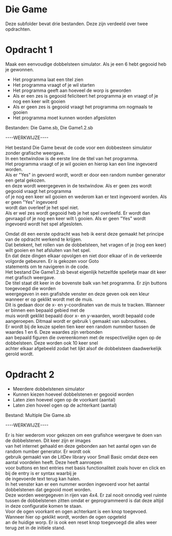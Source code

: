 # Die Game

Deze subfolder bevat drie bestanden. Deze zijn verdeeld over twee opdrachten.

# Opdracht 1

Maak een eenvoudige dobbelsteen simulator. Als je een 6 hebt gegooid heb je gewonnen.

* Het programma laat een titel zien
* Het programma vraagt of je wil starten
* Het programma geeft aan hoeveel de worp is geworden
* Als er een zes is gegooid feliciteert het programma je en vraagt of je nog een keer wilt gooien
* Als er geen zes is gegooid vraagt het programma om nogmaals te gooien
* Het programma moet kunnen worden afgesloten

Bestanden: Die Game.sb, Die Game1.2.sb

----WERKWIJZE----

Het bestand Die Game bevat de code voor een dobbesteen simulator zonder grafische weergave.\
In een textwindow is de eerste line de titel van het programma. \
Het programma vraagt of je wil gooien en hierop kan een line ingevoerd worden.\
Als er "Yes" in gevoerd wordt, wordt er door een random number generator een getal gekozen. \
en deze wordt weergegeven in de textwindow. Als er geen zes wordt gegooid vraagt het programma \
of je nog een keer wil gooien en wederom kan er text ingevoerd worden. Als er geen "Yes" ingevoerd \
wordt dan overleef je het spel niet. \
Als er wel zes wordt gegooid heb je het spel overleefd. Er wordt dan gevraagd of je nog een keer wilt \ 
gooien. Als er geen "Yes" wordt ingevoerd wordt het spel afgesloten.

Omdat dit een eerste opdracht was heb ik eerst deze gemaakt het principe van de opdracht werkend te krijgen. \
Dat betekent, het rollen van de dobbelsteen, het vragen of je (nog een keer) wilt gooien en het afsluiten van het spel. \
En dat deze dingen elkaar opvolgen en niet door elkaar of in de verkeerde volgorde gebeuren. Er is gekozen voor Goto \
statements om te navigeren in de code. \
Het bestand Die Game1.2.sb bevat eigenlijk hetzelfde spelletje maar dit keer met grafisch weergave. \
De titel staat dit keer in de bovenste balk van het programma. Er zijn buttons toegevoegd die worden\
weergegeven in een grafishde venster en deze geven ook een kleur wanneer er op geklikt wordt met de muis. \
Dit is gedaan door de x- en y-coordinaten van de muis te tracken. Wanneer er binnen een bepaald gebied met de \
muis wordt geklikt bepaald door x- en y-waarden, wordt bepaald code aangeroepen. Ditmaal wordt er gebruik \ 
gemaakt van subroutines. \
Er wordt bij de keuze spelen tien keer een random nummber tussen de waardes 1 en 6. Deze waardes zijn verbonden \
aan bepaald figuren die overeenkomen met de respectivelijke ogen op de dobbelsteen. Deze worden ook 10 keer snel \
achter elkaar afgebeeld zodat het lijkt alsof de dobbelsteen daadwerkelijk gerold wordt. 

# Opdracht 2

* Meerdere dobbelstenen simulator
* Kunnen kiezen hoeveel dobbelstenen er gegooid worden
* Laten zien hoeveel ogen op de voorkant (aantal)
* Laten zien hoveel ogen op de achterkant (aantal)

Bestand: Multiple Die Game.sb

----WERKWIJZE----

Er is hier wederom voor gekozen om een grafishce weergave te doen van de dobbelstenen. Dit keer zijn er images \
van het internet gehaald en deze gebonden aan het aantal ogen van de random number generator. Er wordt ook \
gebruik gemaakt van de LitDev library voor Small Basic omdat deze een aantal voordelen heeft. Deze heeft aanroepen \
voor buttons en text entries met basis functionaliteit zoals hover en click en bij de entry is er syntax waarbij je \
de ingevoerde text terug kan halen. \
In het venster kan er een nummer worden ingevoerd voor het aantal dobbelstenen dat gegooid moet worden. \
Deze worden weergegeven in rijen van 4x4. Er zal nooit onnodig veel ruimte tussen de dobbelstenen zitten omdat er 
geprogrammeerd is dat deze altijd in deze configuratie komen te staan. \
Voor de ogen voorkant en ogen achterkant is een knop toegevoed. Wanneer hier op geklikt wordt, worden de ogen opgeteld \
an de huidige worp. 
Er is ook een reset knop toegevoegd die alles weer terug zet in de initiele stand.
